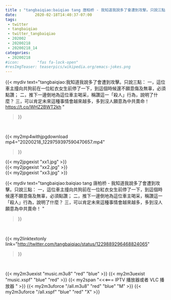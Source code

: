 ```yaml
---
title : "tangbaiqiao:baiqiao tang 唐柏桥 - 我知道我說多了會遭到攻擊。只說三點：  一，這位車主撞向共狗前在一位紅衣女生前停了一下，到這個時候還不願意傷及無辜，必須點讚； 二，推下一邊倒地為這位車主喝采，稱讚這一「殺人」行為，說明了什麼？ 三，可以肯定未來這種事情會越來越多，多到沒人願意為中共賣命！ "
date:        2020-02-18T14:40:37-07:00
tags:
 - twitter
 - tangbaiqiao
 - twitter_tangbaiqiao
 - 202002
 - 20200218
 - 20200218_14
categories:
 - 20200218
#icon:        "fas fa-lock-open"
#resImgTeaser: teaserpics/wikipedia.org/emacs-jokes.png
---
```


{{< mydiv text="tangbaiqiao:我知道我說多了會遭到攻擊。只說三點：  一，這位車主撞向共狗前在一位紅衣女生前停了一下，到這個時候還不願意傷及無辜，必須點讚； 二，推下一邊倒地為這位車主喝采，稱讚這一「殺人」行為，說明了什麼？ 三，可以肯定未來這種事情會越來越多，多到沒人願意為中共賣命！ https://t.co/WHZ2BWT2kh "
>}}
<br>


{{< my2mp4withjpgdownload mp4="20200218_1229759397590470657.mp4"
>}}

{{< my2jpgexist "xx1.jpg" >}}<br>
{{< my2jpgexist "xx2.jpg" >}}<br>
{{< my2jpgexist "xx3.jpg" >}}<br>



{{< mydiv text="tangbaiqiao:baiqiao tang 唐柏桥 - 我知道我說多了會遭到攻擊。只說三點：  一，這位車主撞向共狗前在一位紅衣女生前停了一下，到這個時候還不願意傷及無辜，必須點讚； 二，推下一邊倒地為這位車主喝采，稱讚這一「殺人」行為，說明了什麼？ 三，可以肯定未來這種事情會越來越多，多到沒人願意為中共賣命！ "
>}}
<br>

{{< my2linktextonly link="http://twitter.com/tangbaiqiao/status/1229889296468824065"
>}}


<br>

{{< my2m3uexist "music.m3u8" "red"  "blue" >}} {{< my2m3uexist "music.xspf" "blue" "red"  >}} {{< my2span "<<<=== IPTV 播放器或者 VLC 播放器 " >}} {{< my2m3uforce "/all.m3u8" "red"  "blue" "M" >}} {{< my2m3uforce "/all.xspf" "blue" "red"  "X" >}} 
